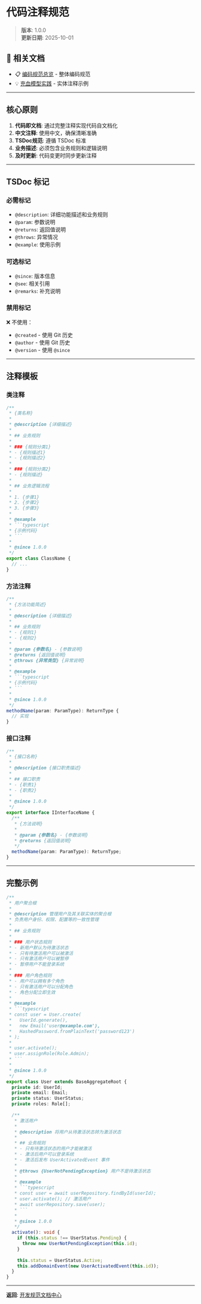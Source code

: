 # 代码注释规范

> **版本**: 1.0.0  
> **更新日期**: 2025-10-01

## 📖 相关文档

- 📋 [编码规范总览](./01-coding-standards.md) - 整体编码规范
- 💡 [充血模型实践](./02-rich-domain-model-practice.md) - 实体注释示例

---

## 核心原则

1. **代码即文档**: 通过完整注释实现代码自文档化
2. **中文注释**: 使用中文，确保清晰准确
3. **TSDoc规范**: 遵循 TSDoc 标准
4. **业务描述**: 必须包含业务规则和逻辑说明
5. **及时更新**: 代码变更时同步更新注释

---

## TSDoc 标记

### 必需标记

- `@description`: 详细功能描述和业务规则
- `@param`: 参数说明
- `@returns`: 返回值说明
- `@throws`: 异常情况
- `@example`: 使用示例

### 可选标记

- `@since`: 版本信息
- `@see`: 相关引用
- `@remarks`: 补充说明

### 禁用标记

❌ 不使用：

- `@created` - 使用 Git 历史
- `@author` - 使用 Git 历史
- `@version` - 使用 `@since`

---

## 注释模板

### 类注释

```typescript
/**
 * {类名称}
 *
 * @description {详细描述}
 *
 * ## 业务规则
 *
 * ### {规则分类1}
 * - {规则描述1}
 * - {规则描述2}
 *
 * ### {规则分类2}
 * - {规则描述}
 *
 * ## 业务逻辑流程
 *
 * 1. {步骤1}
 * 2. {步骤2}
 * 3. {步骤3}
 *
 * @example
 * ```typescript
 * {示例代码}
 * ```
 *
 * @since 1.0.0
 */
export class ClassName {
  // ...
}
```

### 方法注释

```typescript
/**
 * {方法功能简述}
 *
 * @description {详细描述}
 *
 * ## 业务规则
 * - {规则1}
 * - {规则2}
 *
 * @param {参数名} - {参数说明}
 * @returns {返回值说明}
 * @throws {异常类型} {异常说明}
 *
 * @example
 * ```typescript
 * {示例代码}
 * ```
 *
 * @since 1.0.0
 */
methodName(param: ParamType): ReturnType {
  // 实现
}
```

### 接口注释

```typescript
/**
 * {接口名称}
 *
 * @description {接口职责描述}
 *
 * ## 接口职责
 * - {职责1}
 * - {职责2}
 *
 * @since 1.0.0
 */
export interface IInterfaceName {
  /**
   * {方法说明}
   *
   * @param {参数名} - {参数说明}
   * @returns {返回值说明}
   */
  methodName(param: ParamType): ReturnType;
}
```

---

## 完整示例

```typescript
/**
 * 用户聚合根
 *
 * @description 管理用户及其关联实体的聚合根
 * 负责用户身份、权限、配置等的一致性管理
 *
 * ## 业务规则
 *
 * ### 用户状态规则
 * - 新用户默认为待激活状态
 * - 只有待激活用户可以被激活
 * - 只有激活用户可以被暂停
 * - 暂停用户不能登录系统
 *
 * ### 用户角色规则
 * - 用户可以拥有多个角色
 * - 只有激活用户可以分配角色
 * - 角色分配立即生效
 *
 * @example
 * ```typescript
 * const user = User.create(
 *   UserId.generate(),
 *   new Email('user@example.com'),
 *   HashedPassword.fromPlainText('password123')
 * );
 *
 * user.activate();
 * user.assignRole(Role.Admin);
 * ```
 *
 * @since 1.0.0
 */
export class User extends BaseAggregateRoot {
  private id: UserId;
  private email: Email;
  private status: UserStatus;
  private roles: Role[];
  
  /**
   * 激活用户
   *
   * @description 将用户从待激活状态转为激活状态
   *
   * ## 业务规则
   * - 只有待激活状态的用户才能被激活
   * - 激活后用户可以登录系统
   * - 激活后发布 UserActivatedEvent 事件
   *
   * @throws {UserNotPendingException} 用户不是待激活状态
   *
   * @example
   * ```typescript
   * const user = await userRepository.findById(userId);
   * user.activate(); // 激活用户
   * await userRepository.save(user);
   * ```
   *
   * @since 1.0.0
   */
  activate(): void {
    if (this.status !== UserStatus.Pending) {
      throw new UserNotPendingException(this.id);
    }
    
    this.status = UserStatus.Active;
    this.addDomainEvent(new UserActivatedEvent(this.id));
  }
}
```

---

**返回**: [开发规范文档中心](./README.md)
